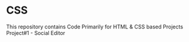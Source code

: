 # CSS
This repository contains Code Primarily for HTML & CSS based Projects
Project#1 - Social Editor
